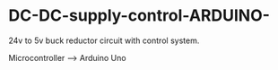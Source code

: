 # DC-DC-supply-control-ARDUINO-

24v to 5v buck reductor circuit with control system.

Microcontroller --> Arduino Uno   

